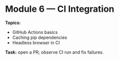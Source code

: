 <style>
  body {
    text-align: justify;
  }
</style>
# Module 6 — CI Integration

**Topics:**
- GitHub Actions basics
- Caching pip dependencies
- Headless browser in CI

**Task:** open a PR; observe CI run and fix failures.
